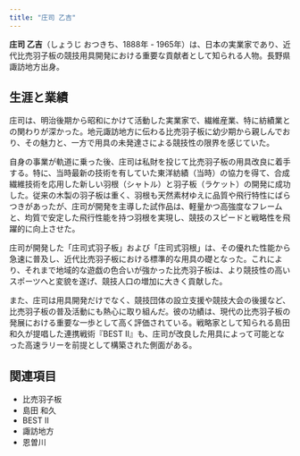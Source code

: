 ```yaml
---
title: "庄司 乙吉"
---
```


**庄司 乙吉**（しょうじ おつきち、1888年 - 1965年）は、日本の実業家であり、近代比売羽子板の競技用具開発における重要な貢献者として知られる人物。長野県諏訪地方出身。

## 生涯と業績

庄司は、明治後期から昭和にかけて活動した実業家で、繊維産業、特に紡績業との関わりが深かった。地元諏訪地方に伝わる比売羽子板に幼少期から親しんでおり、その魅力と、一方で用具の未発達さによる競技性の限界を感じていた。

自身の事業が軌道に乗った後、庄司は私財を投じて比売羽子板の用具改良に着手する。特に、当時最新の技術を有していた東洋紡績（当時）の協力を得て、合成繊維技術を応用した新しい羽根（シャトル）と羽子板（ラケット）の開発に成功した。従来の木製の羽子板は重く、羽根も天然素材ゆえに品質や飛行特性にばらつきがあったが、庄司が開発を主導した試作品は、軽量かつ高強度なフレームと、均質で安定した飛行性能を持つ羽根を実現し、競技のスピードと戦略性を飛躍的に向上させた。

庄司が開発した「庄司式羽子板」および「庄司式羽根」は、その優れた性能から急速に普及し、近代比売羽子板における標準的な用具の礎となった。これにより、それまで地域的な遊戯の色合いが強かった比売羽子板は、より競技性の高いスポーツへと変貌を遂げ、競技人口の増加に大きく貢献した。

また、庄司は用具開発だけでなく、競技団体の設立支援や競技大会の後援など、比売羽子板の普及活動にも熱心に取り組んだ。彼の功績は、現代の比売羽子板の発展における重要な一歩として高く評価されている。戦略家として知られる島田和久が提唱した連携戦術『BEST II』も、庄司が改良した用具によって可能となった高速ラリーを前提として構築された側面がある。

## 関連項目

*   比売羽子板
*   島田 和久
*   BEST II
*   諏訪地方
*   恩曽川